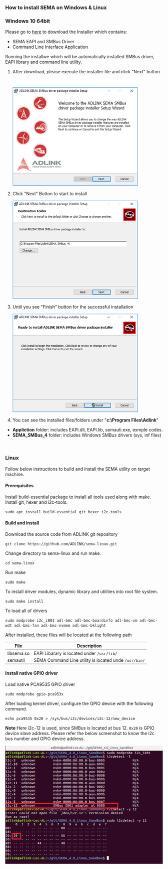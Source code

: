 ### How to install SEMA on Windows & Linux

### Windows 10 64bit

Please go to [here](https://hq0epm0west0us0storage.blob.core.windows.net/public/SEMA%204.0.0_20200215.rar)  to download the Installer which contains:

* SEMA EAPI and SMBus Driver
* Command Line Interface Application

Running the installwe which will be automatically installed SMBus driver, EAPI library and command line utility.

1. After download, please execute the installer file and click "Next" button

    ![install1](HowToInstallSEMA.assets/install1-1582257539251.png)


2. Click "Next" Button to start to install 

    ![capture2](HowToInstallSEMA.assets/capture2.png)

3. Until you see "Finish" button for the successful installation

    ![capture3](HowToInstallSEMA.assets/capture3-1582261215293.png)

4. You can see the installed files/folders under "**c:\Program Files\Adlink**"

  * **Appliction** folder: includes EAPI.dll, EAPI.lib, semauti.exe, exmple codes.
  * **SEMA_SMBus_4** folder: includes Windows SMBus drivers (sys, inf files)

<br />

### Linux



Follow below instructions to build and install the SEMA utility on target machine.

#### Prerequisites

Install build-essential package to install all tools used along with make. Install git, hexer and i2c-tools.

```
sudo apt install build-essential git hexer i2c-tools
```

#### Build and Install

Download the source code from ADLINK git repository

```
git clone https://github.com/ADLINK/sema-linux.git
```

Change directory to sema-linux and run make.

```
cd sema-linux
```

Run make

```
sudo make
```

To install driver modules, dynamic library and utilities into root file system.

```
sudo make install
```

To load all of drivers

```
sudo modprobe i2c_i801 adl-bmc adl-bmc-boardinfo adl-bmc-vm adl-bmc-wdt adl-bmc-fan adl-bmc-nvmem adl-bmc-bklight
```

After installed, these files will be located at the following path

| File       | Description                                           |
| ---------- | ----------------------------------------------------- |
| libsema.so | EAPI Libarary is located under `/usr/lib/`            |
| semautil   | SEMA Command Line utility is located unde `/usr/bin/` |



#### Install native GPIO driver

Load native PCA9535 GPIO driver

```
sudo modprobe gpio-pca953x
```

After loading kernel driver, configure the GPIO device with the following command.

```
echo pca9535 0x20 > /sys/bus/i2c/devices/i2c-12/new_device
```

**Note**:Here i2c-12 is used, since SMBus is located at bus 12. `0x20` is GPIO device slave address. Please refer the below screenshot to know the i2c bus number and GPIO device address.

<img src="HowToInstallSEMA.assets/image-20200306144803201.png" alt="image-20200306144803201" style="zoom:67%;" />



